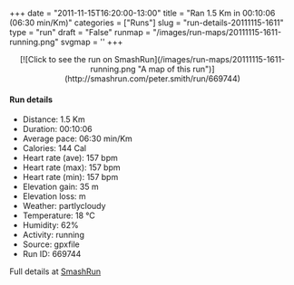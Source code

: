 +++
date = "2011-11-15T16:20:00-13:00"
title = "Ran 1.5 Km in 00:10:06 (06:30 min/Km)"
categories = ["Runs"]
slug = "run-details-20111115-1611"
type = "run"
draft = "False"
runmap = "/images/run-maps/20111115-1611-running.png"
svgmap = '<polyline points="100 15, 100 14, 98 14, 97 13, 97 11, 96 11, 94 10, 92 10, 90 11, 89 12, 88 15, 87 16, 86 17, 85 19, 82 20, 80 23, 78 24, 77 25, 76 26, 73 30, 71 31, 69 32, 66 34, 64 37, 62 40, 61 41, 60 42, 59 43, 56 45, 55 46, 53 48, 53 49, 52 51, 49 52, 48 53, 44 57, 40 59, 38 61, 36 61, 34 63, 33 64, 31 67, 29 70, 28 72, 25 77, 25 78, 24 80, 23 82, 23 83, 21 86, 20 88, 19 88, 17 88, 15 88, 14 89, 12 88, 11 88, 7 86, 5 86, 5 86, 0 90">'
+++



<!--more-->

<center>
[![Click to see the run on SmashRun](/images/run-maps/20111115-1611-running.png "A map of this run")](http://smashrun.com/peter.smith/run/669744)
</center>

#### Run details

* Distance: 1.5 Km
* Duration: 00:10:06
* Average pace: 06:30 min/Km
* Calories: 144 Cal
* Heart rate (ave): 157 bpm
* Heart rate (max): 157 bpm
* Heart rate (min): 157 bpm
* Elevation gain: 35 m
* Elevation loss:  m
* Weather: partlycloudy
* Temperature: 18 &deg;C
* Humidity: 62%
* Activity: running
* Source: gpxfile
* Run ID: 669744

Full details at [SmashRun](http://smashrun.com/peter.smith/run/669744)